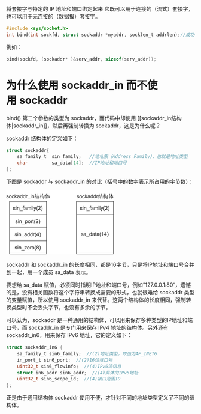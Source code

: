 将套接字与特定的 IP 地址和端口绑定起来
它既可以用于连接的（流式）套接字，也可以用于无连接的（数据报）套接字。
```c
#include <sys/socket.h>
int bind(int sockfd, struct sockaddr *myaddr, socklen_t addrlen);//成功时返回0，失败时返回-1
```

例如：
```c
bind(sockfd, (sockaddr* )&serv_addr, sizeof(serv_addr));
```

# 为什么使用 sockaddr_in 而不使用 sockaddr

bind() 第二个参数的类型为 sockaddr，而代码中却使用 [[sockaddr_in结构体|sockaddr_in]]，然后再强制转换为 sockaddr，这是为什么呢？

sockaddr 结构体的定义如下：

```c
struct sockaddr{    
    sa_family_t  sin_family;   //地址族（Address Family），也就是地址类型    
    char         sa_data[14];  //IP地址和端口号
};
```

下图是 sockaddr 与 sockaddr_in 的对比（括号中的数字表示所占用的字节数）：

![sockaddr 与 sockaddr_in 的对比](../images/sockaddr与sockaddr_in的对比.png)

sockaddr 和 sockaddr_in 的长度相同，都是16字节，只是将IP地址和端口号合并到一起，用一个成员 sa_data 表示。

要想给 sa_data 赋值，必须同时指明IP地址和端口号，例如”127.0.0.1:80“，遗憾的是，没有相关函数将这个字符串转换成需要的形式，也就很难给 sockaddr 类型的变量赋值，所以使用 sockaddr_in 来代替。这两个结构体的长度相同，强制转换类型时不会丢失字节，也没有多余的字节。

可以认为，sockaddr 是一种通用的结构体，可以用来保存多种类型的IP地址和端口号，而 sockaddr_in 是专门用来保存 IPv4 地址的结构体。另外还有 sockaddr_in6，用来保存 IPv6 地址，它的定义如下：

```c
struct sockaddr_in6 {     
    sa_family_t sin6_family;  //(2)地址类型，取值为AF_INET6    
    in_port_t sin6_port;  //(2)16位端口号    
    uint32_t sin6_flowinfo;  //(4)IPv6流信息    
    struct in6_addr sin6_addr;  //(4)具体的IPv6地址    
    uint32_t sin6_scope_id;  //(4)接口范围ID
};
```

正是由于通用结构体 sockaddr 使用不便，才针对不同的地址类型定义了不同的结构体。
